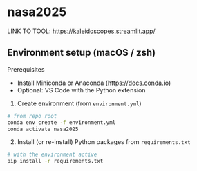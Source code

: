 # nasa2025

LINK TO TOOL: https://kaleidoscopes.streamlit.app/

## Environment setup (macOS / zsh)

Prerequisites
- Install Miniconda or Anaconda (https://docs.conda.io)
- Optional: VS Code with the Python extension

1. Create environment (from `environment.yml`)

```bash
# from repo root
conda env create -f environment.yml
conda activate nasa2025
```

2. Install (or re-install) Python packages from `requirements.txt` 

```bash
# with the environment active
pip install -r requirements.txt
```

